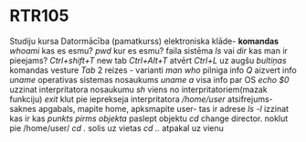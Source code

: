 # RTR105
Studiju kursa Datormācība (pamatkurss) elektroniska klāde-
**komandas**
*whoami* kas es esmu?
*pwd* kur es esmu? faila sistēma
*ls* vai *dir* kas man ir pieejams?
*Ctrl+shift+T* new tab
*Ctrl+Alt+T* atvērt
*Ctrl+L* uz augšu
*bultiņas* komandas vesture
*Tab* 2 reizes - varianti
*man who* pilniga info
*Q* aizvert info
*uname* operativas sistemas nosaukums
*uname a* visa info par OS
*echo $0* uzzinat interpritatora nosaukumu
*sh* viens no interpritatoriem(mazak funkciju)
*exit* klut pie ieprekseja interpritatora
*/home/user* atsifrejums-saknes apgabals, mapite home, apksmapite user- tas ir adrese
*ls -l* izzinat kas ir kas
*punkts pirms objekta* paslept objektu
*cd* change director. noklut pie /home/user/
*cd .* solis uz vietas
*cd ..* atpakal uz vienu 
